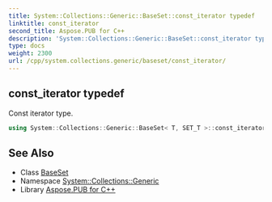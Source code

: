 ```yaml
---
title: System::Collections::Generic::BaseSet::const_iterator typedef
linktitle: const_iterator
second_title: Aspose.PUB for C++
description: 'System::Collections::Generic::BaseSet::const_iterator typedef. Const iterator type in C++.'
type: docs
weight: 2300
url: /cpp/system.collections.generic/baseset/const_iterator/
---
```

## const_iterator typedef


Const iterator type.

```cpp
using System::Collections::Generic::BaseSet< T, SET_T >::const_iterator =  typename set_t::const_iterator
```

## See Also

* Class [BaseSet](../)
* Namespace [System::Collections::Generic](../../)
* Library [Aspose.PUB for C++](../../../)
